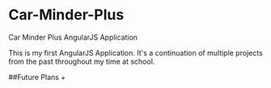# Car-Minder-Plus
Car Minder Plus AngularJS Application

This is my first AngularJS Application. It's a continuation of multiple projects from the past throughout my time at school.

##Future Plans
+ 